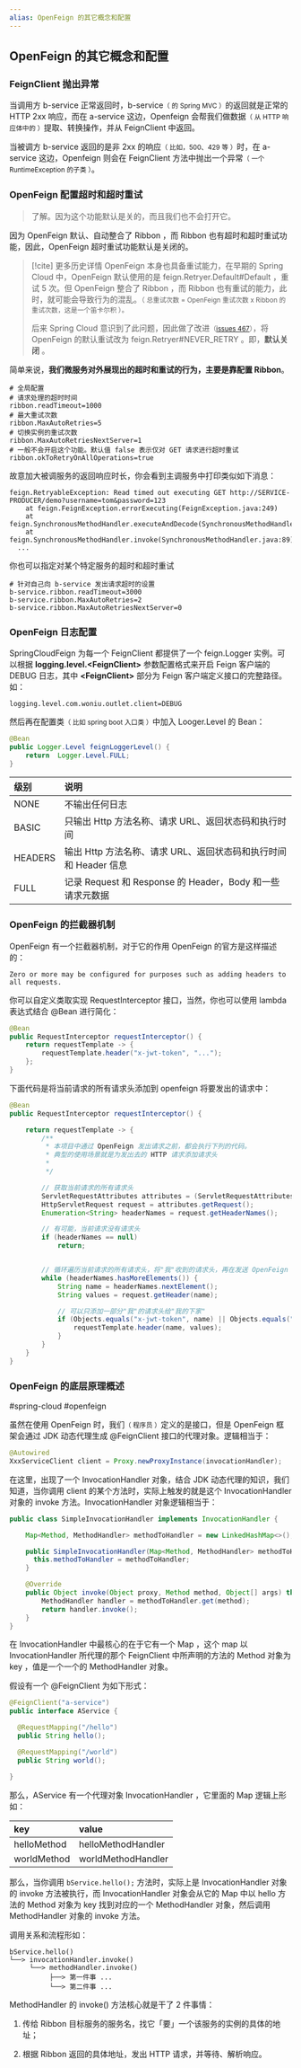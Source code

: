 ```yaml
---
alias: OpenFeign 的其它概念和配置
---
```


## OpenFeign 的其它概念和配置

### FeignClient 抛出异常

当调用方 b-service 正常返回时，b-service<small>（ 的 Spring MVC ）</small>的返回就是正常的 HTTP 2xx 响应，而在 a-service 这边，Openfeign 会帮我们做数据<small>（ 从 HTTP 响应体中的 ）</small>提取、转换操作，并从 FeignClient 中返回。

当被调方 b-service 返回的是非 2xx 的响应<small>（ 比如，500、429 等 ）</small>时，在 a-service 这边，Openfeign 则会在 FeignClient 方法中抛出一个异常<small>（ 一个 RuntimeException 的子类 ）</small>。

### OpenFeign 配置超时和超时重试

> 了解。因为这个功能默认是关的，而且我们也不会打开它。

因为 OpenFeign 默认、自动整合了 Ribbon ，而 Ribbon 也有超时和超时重试功能，因此，OpenFeign 超时重试功能默认是关闭的。

> [!cite] 更多历史详情
> OpenFeign 本身也具备重试能力，在早期的 Spring Cloud 中，OpenFeign 默认使用的是 feign.Retryer.Default#Default ，重试 5 次。但 OpenFeign 整合了 Ribbon ，而 Ribbon 也有重试的能力，此时，就可能会导致行为的混乱。<small>（ 总重试次数 = OpenFeign 重试次数 x Ribbon 的重试次数，这是一个笛卡尔积 ）。</small>
> 
> 后来 Spring Cloud 意识到了此问题，因此做了改进<small>（[issues 467](https://github.com/spring-cloud/spring-cloud-netflix/issues/467)）</small>，将 OpenFeign 的默认重试改为 feign.Retryer#NEVER_RETRY 。即，**默认关闭** 。

简单来说，**我们微服务对外展现出的超时和重试的行为，主要是靠配置 Ribbon**。

``` properties
# 全局配置
# 请求处理的超时时间
ribbon.readTimeout=1000
# 最大重试次数
ribbon.MaxAutoRetries=5
# 切换实例的重试次数
ribbon.MaxAutoRetriesNextServer=1
# 一般不会开启这个功能。默认值 false 表示仅对 GET 请求进行超时重试
ribbon.okToRetryOnAllOperations=true
```

故意加大被调服务的返回响应时长，你会看到主调服务中打印类似如下消息：

``` txt:no-line-numbers
feign.RetryableException: Read timed out executing GET http://SERVICE-PRODUCER/demo?username=tom&password=123
	at feign.FeignException.errorExecuting(FeignException.java:249)
	at feign.SynchronousMethodHandler.executeAndDecode(SynchronousMethodHandler.java:129)
	at feign.SynchronousMethodHandler.invoke(SynchronousMethodHandler.java:89)
  ...
```

你也可以指定对某个特定服务的超时和超时重试

``` properties
# 针对自己向 b-service 发出请求超时的设置
b-service.ribbon.readTimeout=3000
b-service.ribbon.MaxAutoRetries=2
b-service.ribbon.MaxAutoRetriesNextServer=0
```

### OpenFeign 日志配置

SpringCloudFeign 为每一个 FeignClient 都提供了一个 feign.Logger 实例。可以根据 **logging.level.\<FeignClient>** 参数配置格式来开启 Feign 客户端的 DEBUG 日志，其中 **\<FeignClient>** 部分为 Feign 客户端定义接口的完整路径。如：

``` properties
logging.level.com.woniu.outlet.client=DEBUG
```


然后再在配置类<small>（ 比如 spring boot 入口类 ）</small>中加入 Looger.Level 的 Bean：

```java
@Bean
public Logger.Level feignLoggerLevel() {
    return  Logger.Level.FULL;
}
```

| 级别	| 说明 |
| :- | :- |
| NONE	  | 不输出任何日志 |
| BASIC	  | 只输出 Http 方法名称、请求 URL、返回状态码和执行时间 |
| HEADERS	| 输出 Http 方法名称、请求 URL、返回状态码和执行时间 和 Header 信息 |
| FULL	  | 记录 Request 和 Response 的 Header，Body 和一些请求元数据 |

### OpenFeign 的拦截器机制

OpenFeign 有一个拦截器机制，对于它的作用 OpenFeign 的官方是这样描述的：

``` txt:no-line-numbers
Zero or more may be configured for purposes such as adding headers to all requests.
```

你可以自定义类取实现 RequestInterceptor 接口，当然，你也可以使用 lambda 表达式结合 @Bean 进行简化：

```java
@Bean
public RequestInterceptor requestInterceptor() {
    return requestTemplate -> {
        requestTemplate.header("x-jwt-token", "...");
    };
}
```

下面代码是将当前请求的所有请求头添加到 openfeign 将要发出的请求中：

```java
@Bean
public RequestInterceptor requestInterceptor() {

    return requestTemplate -> {
		/**  
         * 本项目中通过 OpenFeign 发出请求之前，都会执行下列的代码。 
         * 典型的使用场景就是为发出去的 HTTP 请求添加请求头 
         *
         */

		// 获取当前请求的所有请求头
	    ServletRequestAttributes attributes = (ServletRequestAttributes) RequestContextHolder.getRequestAttributes();
        HttpServletRequest request = attributes.getRequest();
        Enumeration<String> headerNames = request.getHeaderNames();

		// 有可能，当前请求没有请求头
        if (headerNames == null) 
            return;


		// 循环遍历当前请求的所有请求头，将"我"收到的请求头，再在发送 OpenFeign 的时候发给我的"下家"
        while (headerNames.hasMoreElements()) {
            String name = headerNames.nextElement();
            String values = request.getHeader(name);

			// 可以只添加一部分"我"的请求头给"我的下家"
			if (Objects.equals("x-jwt-token", name) || Objects.equals("x-username", name)) {
	            requestTemplate.header(name, values);
			}
        }
    }
}
```

### OpenFeign 的底层原理概述

#spring-cloud #openfeign 

虽然在使用 OpenFeign 时，我们<small>（ 程序员 ）</small>定义的是接口，但是 OpenFeign 框架会通过 JDK 动态代理生成 @FeignClient 接口的代理对象。逻辑相当于：

```java
@Autowired
XxxServiceClient client = Proxy.newProxyInstance(invocationHandler);
```

在这里，出现了一个 InvocationHandler 对象，结合 JDK 动态代理的知识，我们知道，当你调用 client 的某个方法时，实际上触发的就是这个 InvocationHandler 对象的 invoke 方法。InvocationHandler 对象逻辑相当于：

```java
public class SimpleInvocationHandler implements InvocationHandler {

    Map<Method, MethodHandler> methodToHandler = new LinkedHashMap<>();

    public SimpleInvocationHandler(Map<Method, MethodHandler> methodToHandler) {
      this.methodToHandler = methodToHandler;
    }

    @Override
    public Object invoke(Object proxy, Method method, Object[] args) throws Throwable {
        MethodHandler handler = methodToHandler.get(method);                              
        return handler.invoke();
    }
}
```

在 InvocationHandler 中最核心的在于它有一个 Map ，这个 map 以 InvocationHandler 所代理的那个 FeignClient 中所声明的方法的 Method 对象为 key ，值是一个一个的 MethodHandler 对象。

假设有一个 @FeignClient 为如下形式：

```java
@FeignClient("a-service")
public interface AService {

  @RequestMapping("/hello")
  public String hello();

  @RequestMapping("/world")
  public String world();

}
```

那么，AService 有一个代理对象 InvocationHandler ，它里面的 Map 逻辑上形如：

| key | value |
| :- | :- |
| helloMethod | helloMethodHandler |
| worldMethod | worldMethodHandler |

那么，当你调用 `bService.hello();` 方法时，实际上是 InvocationHandler 对象的 invoke 方法被执行，而 InvocationHandler 对象会从它的 Map 中以 hello 方法的 Method 对象为 key 找到对应的一个 MethodHandler 对象，然后调用 MethodHandler 对象的 invoke 方法。

调用关系和流程形如：

``` txt:no-line-numbers
bService.hello()
└──> invocationHandler.invoke()
     └──> methodHandler.invoke()
          ├──> 第一件事 ...
          └──> 第二件事 ...
```

MethodHandler 的 invoke() 方法核心就是干了 2 件事情：

1. 传给 Ribbon 目标服务的服务名，找它「要」一个该服务的实例的具体的地址；

2. 根据 Ribbon 返回的具体地址，发出 HTTP 请求，并等待、解析响应。



